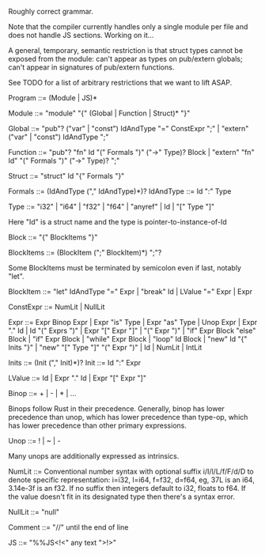 Roughly correct grammar.

Note that the compiler currently handles only a single module per file
and does not handle JS sections.  Working on it...

A general, temporary, semantic restriction is that struct types cannot
be exposed from the module: can't appear as types on pub/extern
globals; can't appear in signatures of pub/extern functions.

See TODO for a list of arbitrary restrictions that we want to lift ASAP.



Program ::= (Module | JS)*

Module ::= "module" "{" (Global | Function | Struct)* "}"

Global ::= "pub"? ("var" | "const") IdAndType "=" ConstExpr ";"
         | "extern" ("var" | "const") IdAndType ";"

Function ::= "pub"? "fn" Id "(" Formals ")" ("->" Type)? Block
           | "extern" "fn" Id" "(" Formals ")" ("->" Type)? ";"

Struct ::= "struct" Id "{" Formals "}"

Formals ::= (IdAndType ("," IdAndType)*)?
IdAndType ::= Id ":" Type

Type ::= "i32" | "i64" | "f32" | "f64" | "anyref" | Id | "[" Type "]"

   Here "Id" is a struct name and the type is pointer-to-instance-of-Id

Block ::= "{" BlockItems "}"

BlockItems ::= (BlockItem (";" BlockItem)*) ";"?

   Some BlockItems must be terminated by semicolon even if last, notably "let".

BlockItem ::= "let" IdAndType "=" Expr
	    | "break" Id
            | LValue "=" Expr
            | Expr

ConstExpr ::= NumLit | NullLit

Expr ::= Expr Binop Expr
       | Expr "is" Type
       | Expr "as" Type
       | Unop Expr
       | Expr "." Id
       | Id "(" Exprs ")"
       | Expr "[" Expr "]"
       | "(" Expr ")"
       | "if" Expr Block "else" Block
       | "if" Expr Block
       | "while" Expr Block
       | "loop" Id Block
       | "new" Id "{" Inits "}"
       | "new" "[" Type "]" "(" Expr ")"
       | Id
       | NumLit
       | IntLit

Inits ::= (Init ("," Init)*)?
Init ::= Id ":" Expr

LValue ::= Id | Expr "." Id | Expr "[" Expr "]"

Binop ::= + | - | * | ...
  
  Binops follow Rust in their precedence.  Generally, binop has lower precedence than
  unop, which has lower precedence than type-op, which has lower precedence than other
  primary expressions.

Unop ::= ! | ~ | - 

  Many unops are additionally expressed as intrinsics.

NumLit ::= Conventional number syntax with optional suffix i/I/l/L/f/F/d/D
           to denote specific representation: i=i32, l=i64, f=f32, d=f64,
           eg, 37L is an i64, 3.14e-3f is an f32.
           If no suffix then integers default to i32, floats to f64.  If
           the value doesn't fit in its designated type then there's a syntax 
           error.

NullLit ::= "null"

Comment ::= "//" until the end of line

JS ::= "%%JS<!<" any text ">!>"
